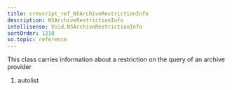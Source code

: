 ```yaml
---
title: crmscript_ref_NSArchiveRestrictionInfo
description: NSArchiveRestrictionInfo
intellisense: Void.NSArchiveRestrictionInfo
sortOrder: 1210
so.topic: reference
---
```



This class carries information about a restriction on the query of an archive provider




1. autolist

